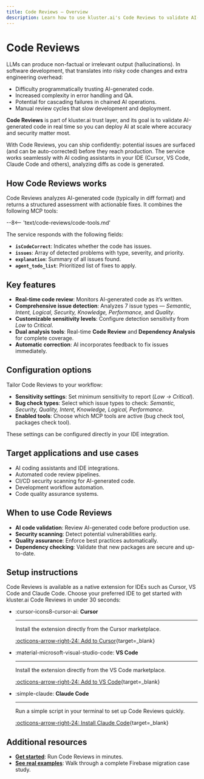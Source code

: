 ```yaml
---
title: Code Reviews — Overview
description: Learn how to use kluster.ai's Code Reviews to validate AI-generated code in real time—detecting bugs, security issues, and quality problems so you can ship safely.
---
```


# Code Reviews

LLMs can produce non-factual or irrelevant output (hallucinations). In software development, that translates into risky code changes and extra engineering overhead:

- Difficulty programmatically trusting AI-generated code.
- Increased complexity in error handling and QA.
- Potential for cascading failures in chained AI operations.
- Manual review cycles that slow development and deployment.

**Code Reviews** is part of kluster.ai trust layer, and its goal is to validate AI-generated code in real time so you can deploy AI at scale where accuracy and security matter most.

With Code Reviews, you can ship confidently: potential issues are surfaced (and can be auto-corrected) before they reach production. The service works seamlessly with AI coding assistants in your IDE (Cursor, VS Code, Claude Code and others), analyzing diffs as code is generated.

## How Code Reviews works

Code Reviews analyzes AI-generated code (typically in diff format) and returns a structured assessment with actionable fixes. It combines the following MCP tools:

--8<-- 'text/code-reviews/code-tools.md'

The service responds with the following fields:

- **`isCodeCorrect`**: Indicates whether the code has issues.
- **`issues`**: Array of detected problems with type, severity, and priority.
- **`explanation`**: Summary of all issues found.
- **`agent_todo_list`**: Prioritized list of fixes to apply.

## Key features

- **Real-time code review**: Monitors AI-generated code as it’s written.
- **Comprehensive issue detection**: Analyzes 7 issue types — *Semantic, Intent, Logical, Security, Knowledge, Performance,* and *Quality*.
- **Customizable sensitivity levels**: Configure detection sensitivity from *Low* to *Critical*.
- **Dual analysis tools**: Real-time **Code Review** and **Dependency Analysis** for complete coverage.
- **Automatic correction**: AI incorporates feedback to fix issues immediately.

## Configuration options

Tailor Code Reviews to your workflow:

- **Sensitivity settings**: Set minimum sensitivity to report (*Low → Critical*).
- **Bug check types**: Select which issue types to check: *Semantic, Security, Quality, Intent, Knowledge, Logical, Performance*.
- **Enabled tools**: Choose which MCP tools are active (bug check tool, packages check tool).

These settings can be configured directly in your IDE integration.

## Target applications and use cases

- AI coding assistants and IDE integrations.
- Automated code review pipelines.
- CI/CD security scanning for AI-generated code.
- Development workflow automation.
- Code quality assurance systems.

## When to use Code Reviews

- **AI code validation**: Review AI-generated code before production use.
- **Security scanning**: Detect potential vulnerabilities early.
- **Quality assurance**: Enforce best practices automatically.
- **Dependency checking**: Validate that new packages are secure and up-to-date.

## Setup instructions

Code Reviews is available as a native extension for IDEs such as Cursor, VS Code and Claude Code. Choose your preferred IDE to get started with kluster.ai Code Reviews in under 30 seconds:

<div class="grid cards" markdown>

-   :cursor-icons8-cursor-ai: __Cursor__

    ---

    Install the extension directly from the Cursor marketplace.

    [:octicons-arrow-right-24: Add to Cursor](/verify/quickstart/#__tabbed_1_1){target=\_blank}

-   :material-microsoft-visual-studio-code: __VS Code__

    ---

    Install the extension directly from the VS Code marketplace.

    [:octicons-arrow-right-24: Add to VS Code](/verify/quickstart/#__tabbed_1_2){target=\_blank}

-   :simple-claude: __Claude Code__

    ---

    Run a simple script in your terminal to set up Code Reviews quickly.

    [:octicons-arrow-right-24: Install Claude Code](/verify/quickstart/#__tabbed_1_3){target=\_blank}

</div>

## Additional resources

- **[Get started](/verify/quickstart/)**: Run Code Reviews in minutes.
- **[See real examples](/verify/examples/cursor-firebase-nextjs/)**: Walk through a complete Firebase migration case study.
